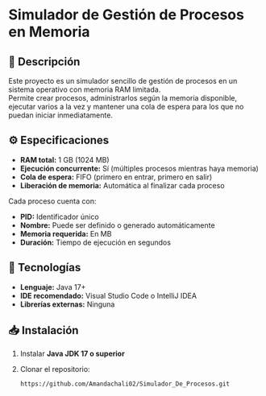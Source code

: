 # Simulador de Gestión de Procesos en Memoria

## 📌 Descripción
Este proyecto es un simulador sencillo de gestión de procesos en un sistema operativo con memoria RAM limitada.  
Permite crear procesos, administrarlos según la memoria disponible, ejecutar varios a la vez y mantener una cola de espera para los que no puedan iniciar inmediatamente.

## ⚙️ Especificaciones
- **RAM total:** 1 GB (1024 MB)
- **Ejecución concurrente:** Sí (múltiples procesos mientras haya memoria)
- **Cola de espera:** FIFO (primero en entrar, primero en salir)
- **Liberación de memoria:** Automática al finalizar cada proceso

Cada proceso cuenta con:
- **PID:** Identificador único
- **Nombre:** Puede ser definido o generado automáticamente
- **Memoria requerida:** En MB
- **Duración:** Tiempo de ejecución en segundos

## 🚀 Tecnologías
- **Lenguaje:** Java 17+
- **IDE recomendado:** Visual Studio Code o IntelliJ IDEA
- **Librerías externas:** Ninguna

## 📥 Instalación
1. Instalar **Java JDK 17 o superior**  
   
2. Clonar el repositorio:
   ```bash
   https://github.com/Amandachali02/Simulador_De_Procesos.git
  

